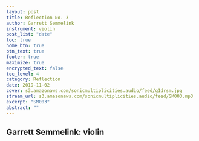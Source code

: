 ```yaml
---
layout: post
title: Reflection No. 3
author: Garrett Semmelink
instrument: violin
post_list: "date"
toc: true
home_btn: true
btn_text: true
footer: true
maximize: true
encrypted_text: false
toc_level: 4
category: Reflection
date: 2019-11-02
cover: s3.amazonaws.com/sonicmultiplicities.audio/feed/g1drsm.jpg
stream_url: s3.amazonaws.com/sonicmultiplicities.audio/feed/SM003.mp3
excerpt: "SM003"
abstract: ""
---
```


## Garrett Semmelink: violin

